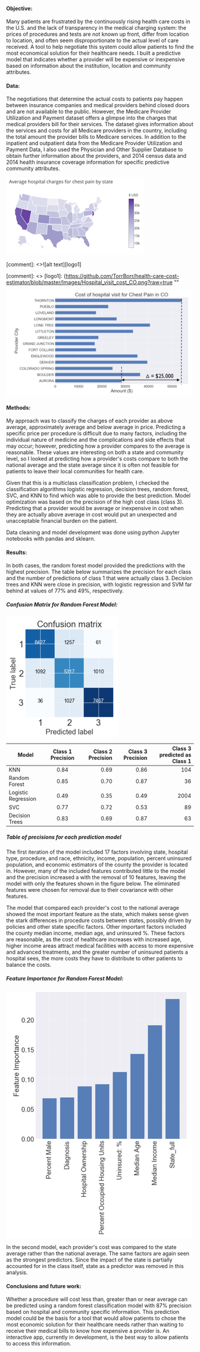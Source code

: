 #### Objective:
Many patients are frustrated by the continuously rising health care costs in the U.S. and the lack of transparency in the
medical charging system: the prices of procedures and tests are not known up front, differ from location to location, and often
seem disproportionate to the actual level of care received.  A tool to help negotiate this system could allow patients to find
the most economical solution for their healthcare needs.  I built a predictive model that indicates whether a provider will be
expensive or inexpensive based on information about the institution, location and community attributes.

#### Data:
The  negotiations that determine the actual costs to patients pay happen between insurance companies and medical providers 
behind closed doors and are not available to the public. However, the Medicare Provider Utilization and Payment dataset offers
a glimpse into the charges that medical providers bill for their services. The dataset gives information about the services and
costs for all Medicare providers in the country, including the total amount the provider bills to Medicare services. In
addition to the inpatient and outpatient data from the Medicare Provider Utilization and Payment Data, I also used the
Physician and Other Supplier Database to obtain further information about the providers, and 2014 census data and 2014 health
insurance coverage information for specific predictive community attributes.  

![](https://github.com/TorrBorr/health-care-cost-estimator/blob/master/Images/State_Charges_Map.png?raw=true)

[comment]: <>![alt text][logo1]

[comment]: <> [logo1]: (https://github.com/TorrBorr/health-care-cost-estimator/blob/master/Images/Hospital_visit_cost_CO.png?raw=true ""

<img src="https://github.com/TorrBorr/health-care-cost-estimator/blob/master/Images/Hospital_visit_cost_CO.png?raw=true" width="500">

#### Methods:
My approach was to classify the charges of each provider as above average, approximately average and below average in price.
Predicting a specific price per procedure is difficult due to many factors, including the individual nature of medicine and the
complications and side effects that may occur;  however, predicting how a provider compares to the average is reasonable. These
values are interesting on both a state and community level, so I looked at predicting how a provider's costs compare to both
the national average and the state average since it is often not feasible for patients to leave their local communities for
health care.

Given that this is a multiclass classification problem, I checked the classification algorithms logistic regression, decision
trees, random forest,  SVC,  and KNN to find which was able to provide the best prediction.  Model optimization was based on
the precision of the high cost class (class 3). Predicting that a provider would be average or inexpensive in cost when they
are actually above average in cost would put an unexpected and unacceptable financial burden on the patient.

Data cleaning and model development was done using python Jupyter notebooks with pandas and sklearn.

#### Results:
In both cases, the random forest model provided the predictions with the highest precision. The table below summarizes the
precision for each class and the number of predictions of class 1 that were actually class 3. Decision trees and KNN were close
in precision, with logistic regression and SVM far behind at values of 77% and 49%, respectively.

##### Confusion Matrix for Random Forest Model:
<img src="https://github.com/TorrBorr/health-care-cost-estimator/blob/master/Images/Random_Trees_Confusion_Martix.png?raw=true" width="300">  





| Model              | Class 1 Precision | Class 2 Precision | Class 3 Precision | Class 3 predicted as Class 1 |
| ------------------ |:-----------------:| -----------------:| -----------------:| ----------------------------:|
| KNN                | 0.84              | 0.69              | 0.86              |104                           |
| Random Forest      | 0.85              | 0.70              | 0.87              |36                            |
| Logistic Regression| 0.49              | 0.35              | 0.49              |2004                          |
| SVC                | 0.77              | 0.72              | 0.53              |89                            |
| Decision Trees     | 0.83              | 0.69              | 0.87              |63                            |
##### Table of precisions for each prediction model

The first iteration of the model included 17 factors involving state, hospital type, procedure, and race, ethnicity, income,
population, percent uninsured population, and economic estimators of the county the provider is located in.  However, many of
the included features contributed little to the model and the precision increased a with the removal of 10 features, leaving
the model with only the features shown in the figure below.  The eliminated features were chosen for removal due to their
covariance with other features.

The model that compared each provider's cost to the national average showed the most important feature as the state, which
makes sense given the stark differences in procedure costs between states, possibly driven by policies and other state specific
factors. Other important factors included the county median income, median age, and uninsured %. These factors  are reasonable,
as the cost of healthcare increases with increased age, higher income areas attract medical facilities with access to more
expensive and advanced treatments, and the greater number of uninsured patients a hospital sees, the more costs they have to
distribute to other patients to balance the costs.

##### Feature Importance for Random Forest Model:
<img src="https://github.com/TorrBorr/health-care-cost-estimator/blob/master/Images/Random_trees_feature_importance.png?raw=true" width="500">

In the second model,  each provider's  cost  was compared to the state average rather than the national average.  The same
factors are again seen as the strongest predictors.  Since the impact of the state is partially accounted for in the class
itself, state as a predictor was removed in this analysis.

#### Conclusions and future work:
Whether a procedure will cost less than, greater than or near average can be predicted using a random forest classification
model with 87% precision based on hospital and community specific information. This prediction model could be the basis for a
tool that would allow patients to chose the most economic solution for their healthcare needs rather than waiting to receive
their medical bills to know how expensive a provider is.   An interactive app, currently in development, is the best way to
allow patients to access this information.
